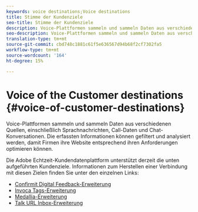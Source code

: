 ```yaml
---
keywords: voice destinations;Voice destinations
title: Stimme der Kundenziele
seo-title: Stimme der Kundenziele
description: Voice-Plattformen sammeln und sammeln Daten aus verschiedenen Quellen, einschließlich Sprachnachrichten, Call-Daten und Chat-Konversationen. Die erfassten Informationen können gefiltert und analysiert werden, damit Firmen ihre Website entsprechend ihren Anforderungen optimieren können.
seo-description: Voice-Plattformen sammeln und sammeln Daten aus verschiedenen Quellen, einschließlich Sprachnachrichten, Call-Daten und Chat-Konversationen. Die erfassten Informationen können gefiltert und analysiert werden, damit Firmen ihre Website entsprechend ihren Anforderungen optimieren können.
translation-type: tm+mt
source-git-commit: cbd748c1881c61f5e636567d94b68f2cf7302fa5
workflow-type: tm+mt
source-wordcount: '164'
ht-degree: 15%

---
```



# Voice of the Customer destinations {#voice-of-customer-destinations}

Voice-Plattformen sammeln und sammeln Daten aus verschiedenen Quellen, einschließlich Sprachnachrichten, Call-Daten und Chat-Konversationen. Die erfassten Informationen können gefiltert und analysiert werden, damit Firmen ihre Website entsprechend ihren Anforderungen optimieren können.

Die Adobe Echtzeit-Kundendatenplattform unterstützt derzeit die unten aufgeführten Kundenziele. Informationen zum Herstellen einer Verbindung mit diesen Zielen finden Sie unter den einzelnen Links:

* [Confirmit Digital Feedback-Erweiterung](confirmit-digital-feedback-extension.md)
* [Invoca Tags-Erweiterung](/help/rtcdp/destinations/invoca-extension.md)
* [Medallia-Erweiterung](medallia-extension.md)
* [Talk URL Inbox-Erweiterung](talkurl-extension.md)
